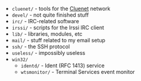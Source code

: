  * `cluenet/` - tools for the [Cluenet](http://cluenet.org/) network
 * `devel/` - not quite finished stuff
 * `irc/` - IRC-related software
 * `irssi/` - scripts for the Irssi IRC client
 * `lib/` - libraries, modules, etc
 * `mail/` - stuff related to my email setup
 * `ssh/` - the SSH protocol
 * `useless/` - impossibly useless
 * `win32/`
    * `identd/` - Ident (RFC 1413) service
    * `wtsmonitor/` - Terminal Services event monitor
